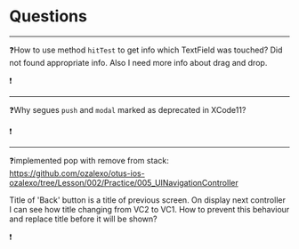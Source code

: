 # Questions

---

❓How to use method `hitTest` to get info which TextField was touched? Did not found appropriate info. Also I need more info about drag and drop.

❗️

---

❓Why segues `push` and `modal` marked as deprecated in XCode11?

❗️

---

❓implemented pop with remove from stack: https://github.com/ozalexo/otus-ios-ozalexo/tree/Lesson/002/Practice/005_UINavigationController

Title of 'Back' button is a title of previous screen. On display next controller I can see how title changing from VC2 to VC1. How to prevent this behaviour and replace title before it will be shown? 

❗️

